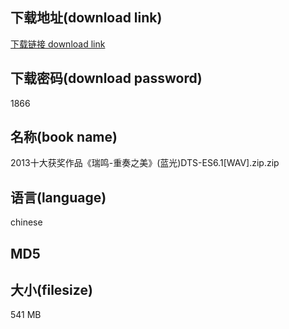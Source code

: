 ## 下载地址(download link)
[下载链接 download link](https://tutu365.netlify.app/?s=2013%E5%8D%81%E5%A4%A7%E8%8E%B7%E5%A5%96%E4%BD%9C%E5%93%81%E3%80%8A%E7%91%9E%E9%B8%A3-%E9%87%8D%E5%A5%8F%E4%B9%8B%E7%BE%8E%E3%80%8B%28%E8%93%9D%E5%85%89%29DTS-ES6.1%5BWAV%5D.zip)

## 下载密码(download password)
1866

## 名称(book name)
2013十大获奖作品《瑞鸣-重奏之美》(蓝光)DTS-ES6.1[WAV].zip.zip

## 语言(language)
chinese

## MD5


## 大小(filesize)
541 MB
